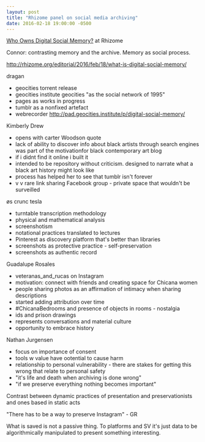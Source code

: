 ```yaml
---
layout: post
title: "Rhizome panel on social media archiving"
date: 2016-02-18 19:00:00 -0500
---
```


[Who Owns Digital Social Memory?](http://livestream.com/newmuseum/events/4837386) at Rhizome

Connor: contrasting memory and the archive. Memory as social process. 

<http://rhizome.org/editorial/2016/feb/18/what-is-digital-social-memory/>

dragan
* geocities torrent release
* geocities institute
geocities "as the social network of 1995"
* pages as works in progress
* tumblr as a nonfixed artefact
* webrecorder
<http://pad.geocities.institute/p/digital-social-memory/>

Kimberly Drew
* opens with carter Woodson quote
* lack of ability to discover info about black artists through search engines was part of the motivationfor black contemporary art blog
* if i didnt find it online i built it
* intended to be repository without criticism. designed to narrate what a black art history might look like
* process has helped her to see that tumblr isn't forever
* v v rare link sharing Facebook group - private space that wouldn't be surveilled

øs crunc tesla
* turntable transcription methodology
* physical and mathematical analysis 
* screenshotism
* notational practices translated to lectures
* Pinterest as discovery platform that's better than libraries
* screenshots as protective practice - self-preservation 
* screenshots as authentic record

Guadalupe Rosales
* veteranas_and_rucas on Instagram 
* motivation: connect with friends and creating space for Chicana women
* people sharing photos as an affirmation of intimacy when sharing descriptions 
* started adding attribution over time 
* #ChicanaBedrooms and presence of objects in rooms - nostalgia
* ids and prison drawings
* represents conversations and material culture
* opportunity to embrace history

Nathan Jurgensen
* focus on importance of consent
* tools w value have ootential to cause harm
* relationship to personal vulnerability - there are stakes for getting this wrong that relate to personal safety 
* "it's life and death when archiving is done wrong"
* "if we preserve everything nothing becomes important"

Contrast between dynamic practices of presentation and preservationists and ones based in static acts 

"There has to be a way to preserve Instagram" - GR

What is saved is not a passive thing. To platforms and SV it's just data to be algorithmically manipulated to present something interesting. 